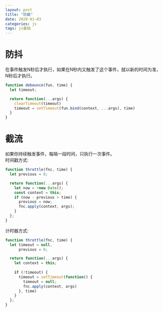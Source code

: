 ```yaml
---
layout: post
title: "防截"
date: 2020-01-03
categories: js  
tags: js基础  
---
```


# 防抖
在事件触发N秒后才执行，如果在N秒内又触发了这个事件，就以新的时间为准，N秒后才执行。

``` javascript  
function debounce(fun, time) {
  let timeout;

  return function(...args) {
    clearTimeout(timeout)
    timeout = setTimeout(fun.bind(context, ...args), time)
  }
}
```  

# 截流  
如果你持续触发事件，每隔一段时间，只执行一次事件。  
时间戳方式:  
``` javascript  
function throttle(fnc, time) {
  let previous = 0;

  return function(...args) {
    let now = +new Date();
    const context = this;
    if (now - previous > time) {
      previous = now;
      fnc.apply(context, args);
    }
  };
}
```  

计时器方式:  
``` javascript  
function throttle(fnc, time) {
  let timeout = null,
      previous = 0;

  return function(...args) {
    let context = this;
    
    if (!timeout) {
      timeout = setTimeout(function() {
        timeout = null;
        fnc.apply(context, args)
      }, time)
    }
  };
}
```
